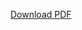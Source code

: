 [Download PDF](https://raw.githubusercontent.com/phoeberotman/Income-obesity/main/assets/Data_Visualizations.pdf)
